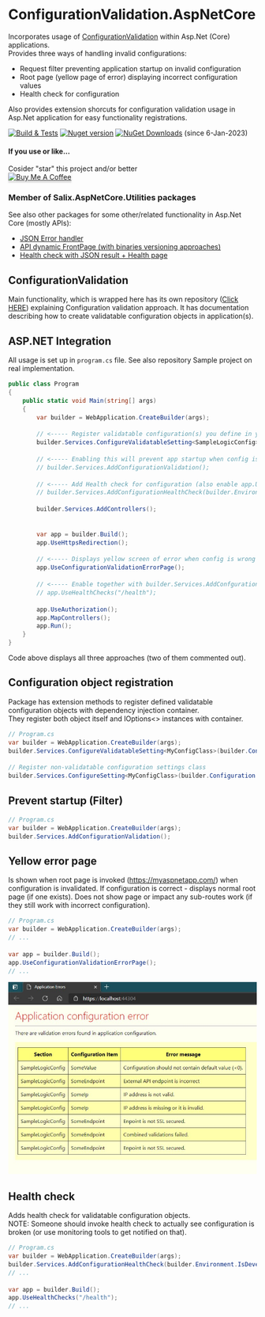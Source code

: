 # ConfigurationValidation.AspNetCore

Incorporates usage of [ConfigurationValidation](https://www.nuget.org/packages/ConfigurationValidation/) within Asp.Net (Core) applications.\
Provides three ways of handling invalid configurations:
- Request filter preventing application startup on invalid configuration
- Root page (yellow page of error) displaying incorrect configuration values
- Health check for configuration

Also provides extension shorcuts for configuration validation usage in Asp.Net application for easy functionality registrations.

[![Build & Tests](https://github.com/salixzs/ConfigurationValidation.AspNetCore/actions/workflows/build_test.yml/badge.svg?branch=main)](https://github.com/salixzs/AspNetCore.HealthCheck/actions/workflows/build_test.yml)
[![Nuget version](https://img.shields.io/nuget/v/ConfigurationValidation.AspNetCore.svg)](https://www.nuget.org/packages/ConfigurationValidation.AspNetCore/)
[![NuGet Downloads](https://img.shields.io/nuget/dt/ConfigurationValidation.AspNetCore.svg)](https://www.nuget.org/packages/ConfigurationValidation.AspNetCore/) (since 6-Jan-2023)

#### If you use or like...

Cosider "star" this project and/or better\
<a href="https://www.buymeacoffee.com/salixzs" target="_blank"><img src="https://www.buymeacoffee.com/assets/img/custom_images/orange_img.png" alt="Buy Me A Coffee" style="height: 32px !important;width: 146px !important;box-shadow: 0px 3px 2px 0px rgba(190, 190, 190, 0.5) !important;-webkit-box-shadow: 0px 3px 2px 0px rgba(190, 190, 190, 0.5) !important;" ></a>

### Member of Salix.AspNetCore.Utilities packages

See also other packages for some other/related functionality in Asp.Net Core (mostly APIs):
- [JSON Error handler](https://www.nuget.org/packages/Salix.AspNetCore.JsonExceptionHandler/)
- [API dynamic FrontPage (with binaries versioning approaches)](https://www.nuget.org/packages/Salix.AspNetCore.FrontPage/)
- [Health check with JSON result + Health page](https://www.nuget.org/packages/Salix.AspNetCore.HealthCheck/)

## ConfigurationValidation

Main functionality, which is wrapped here has its own repository ([Click HERE](https://github.com/salixzs/ConfigurationValidation)) explaining Configuration validation approach.
It has documentation describing how to create validatable configuration objects in application(s).

## ASP.NET Integration

All usage is set up in `program.cs` file.
See also repository Sample project on real implementation.

```csharp
public class Program
{
    public static void Main(string[] args)
    {
        var builder = WebApplication.CreateBuilder(args);

        // <----- Register validatable configuration(s) you define in your app (see ConfigurationValidation package on how to create these).
        builder.Services.ConfigureValidatableSetting<SampleLogicConfig>(builder.Configuration.GetSection("LogicConfiguration"));

        // <----- Enabling this will prevent app startup when config is wrong (should see startup logging for troubleshooting)
        // builder.Services.AddConfigurationValidation();

        // <----- Add Health check for configuration (also enable app.UseHeathChecks() below)
        // builder.Services.AddConfigurationHealthCheck(builder.Environment.IsDevelopment());

        builder.Services.AddControllers();


        var app = builder.Build();
        app.UseHttpsRedirection();

        // <----- Displays yellow screen of error when config is wrong (only for root URL ("/")
        app.UseConfigurationValidationErrorPage();

        // <----- Enable together with builder.Services.AddConfgurationHealthCheck() above.
        // app.UseHealthChecks("/health");

        app.UseAuthorization();
        app.MapControllers();
        app.Run();
    }
}
```

Code above displays all three approaches (two of them commented out).

## Configuration object registration

Package has extension methods to register defined validatable configuration objects with dependency injection container.\
They register both object itself and IOptions<> instances with container.

```csharp
// Program.cs
var builder = WebApplication.CreateBuilder(args);
builder.Services.ConfigureValidatableSetting<MyConfigClass>(builder.Configuration.GetSection("MyConfigSection"));

// Register non-validatable configuration settings class
builder.Services.ConfigureSetting<MyConfigClass>(builder.Configuration.GetSection("MyConfigSection"))
```

##  Prevent startup (Filter)

```csharp
// Program.cs
var builder = WebApplication.CreateBuilder(args);
builder.Services.AddConfigurationValidation();
```


## Yellow error page

Is shown when root page is invoked (https://myaspnetapp.com/) when configuration is invalidated. If configuration is correct - displays normal root page (if one exists).
Does not show page or impact any sub-routes work (if they still work with incorrect configuration).

```csharp
// Program.cs
var builder = WebApplication.CreateBuilder(args);
// ...

var app = builder.Build();
app.UseConfigurationValidationErrorPage();
// ...
```

![Config error page](./DocImages/config-error.jpg)


## Health check

Adds health check for validatable configuration objects.\
NOTE: Someone should invoke health check to actually see configuration is broken (or use monitoring tools to get notified on that).

```csharp
// Program.cs
var builder = WebApplication.CreateBuilder(args);
builder.Services.AddConfigurationHealthCheck(builder.Environment.IsDevelopment());
// ...

var app = builder.Build();
app.UseHealthChecks("/health");
// ...
```
